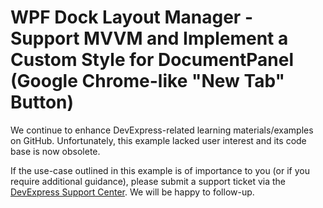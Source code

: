 
# WPF Dock Layout Manager - Support MVVM and Implement a Custom Style for DocumentPanel (Google Chrome-like "New Tab" Button)

We continue to enhance DevExpress-related learning materials/examples on GitHub. Unfortunately, this example lacked user interest and its code base is now obsolete.

If the use-case outlined in this example is of importance to you (or if you require additional guidance), please submit a support ticket via the [DevExpress Support Center](https://supportcenter.devexpress.com/ticket/create?followUpTo=E3922). We will be happy to follow-up.
